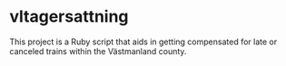 # vltagersattning
This project is a Ruby script that aids in getting compensated for late or canceled trains within the Västmanland county.
